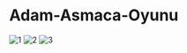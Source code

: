 # Adam-Asmaca-Oyunu

![1](https://github.com/tahirkaradag1/Adam-Asmaca-Oyunu/assets/116117449/567013d9-337b-437c-af9f-010d067295e7)
![2](https://github.com/tahirkaradag1/Adam-Asmaca-Oyunu/assets/116117449/341a89bc-23dc-431f-ba15-4c94635b6421)
![3](https://github.com/tahirkaradag1/Adam-Asmaca-Oyunu/assets/116117449/6d1b21aa-3356-4304-ba5d-9c02c1ecbee3)
